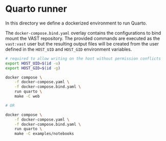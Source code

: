 # Quarto runner

In this directory we define a dockerized environment to run Quarto.

The `docker-compose.bind.yaml` overlay contains the configurations to bind mount
the VAST repository. The provided commands are executed as the `vast:vast` user
but the resulting output files will be created from the user defined in the
`HOST_UID` and `HOST_GID` environment variables.

```bash
# required to allow writing on the host without permission conflicts
export HOST_UID=$(id -u) 
export HOST_GID=$(id -g) 

docker compose \
    -f docker-compose.yaml \
    -f docker-compose.bind.yaml \
    run quarto \
    make -C web

# OR

docker compose \
    -f docker-compose.yaml \
    -f docker-compose.bind.yaml \
    run quarto \
    make -C examples/notebooks
```

